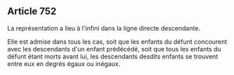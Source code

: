 Article 752
----
La représentation a lieu à l'infini dans la ligne directe descendante.

Elle est admise dans tous les cas, soit que les enfants du défunt concourent
avec les descendants d'un enfant prédécédé, soit que tous les enfants du défunt
étant morts avant lui, les descendants desdits enfants se trouvent entre eux en
degrés égaux ou inégaux.
